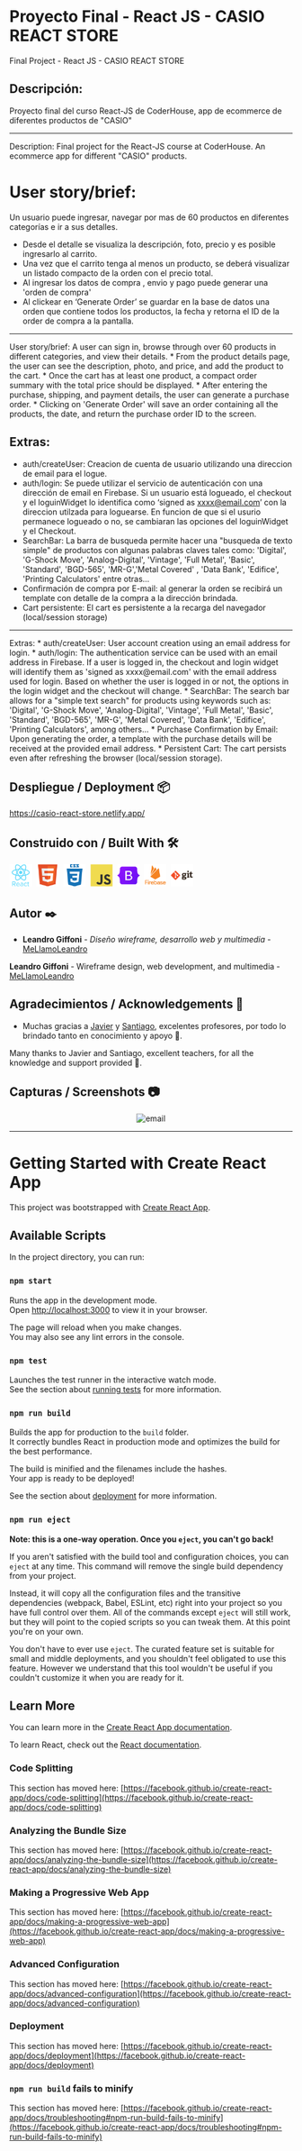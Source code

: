 # Proyecto Final - React JS - CASIO REACT STORE
Final Project - React JS - CASIO REACT STORE

## Descripción:

Proyecto final del curso React-JS de CoderHouse, app de ecommerce de diferentes productos de "CASIO"
<hr>
Description:
Final project for the React-JS course at CoderHouse. An ecommerce app for different "CASIO" products.

# User story/brief:
Un usuario puede ingresar, navegar por mas de 60 productos en diferentes categorías e ir a sus detalles.
* Desde el detalle se visualiza la descripción, foto, precio y es posible ingresarlo al carrito.
* Una vez que el carrito tenga al menos un producto, se deberá visualizar un listado compacto de la orden con el precio total.
* Al ingresar los datos de compra , envio y pago puede generar una 'orden de compra'
* Al clickear en ‘Generate Order’ se guardar en la base de datos una orden que contiene todos los productos, la fecha y retorna el ID de la order de compra a la pantalla.
<hr>
User story/brief:
A user can sign in, browse through over 60 products in different categories, and view their details.
* From the product details page, the user can see the description, photo, and price, and add the product to the cart.
* Once the cart has at least one product, a compact order summary with the total price should be displayed.
* After entering the purchase, shipping, and payment details, the user can generate a purchase order.
* Clicking on 'Generate Order' will save an order containing all the products, the date, and return the purchase order ID to the screen.

## Extras:
* auth/createUser: Creacion de cuenta de usuario utilizando una direccion de email para el logue.
* auth/login: Se puede utilizar el servicio de autenticación con una dirección de email en Firebase. Si un usuario está logueado, el checkout y el loguinWidget lo identifica como ‘signed as xxxx@email.com’ con la direccion utilzada para loguearse.
En funcion de que si el usurio permanece logueado o no, se cambiaran las opciones del loguinWidget y el Checkout.
* SearchBar: La barra de busqueda permite hacer una "busqueda de texto simple" de productos con algunas palabras claves tales como: 
'Digital', 'G-Shock Move', 'Analog-Digital', 'Vintage', 'Full Metal', 'Basic', 'Standard', 'BGD-565', 'MR-G','Metal Covered' , 'Data Bank', 'Edifice', 'Printing Calculators' entre otras...
* Confirmación de compra por E-mail: al generar la orden se recibirá un template con detalle de la compra a la dirección brindada.
* Cart persistente: El cart es persistente a la recarga del navegador (local/session storage)
<hr>
Extras:
* auth/createUser: User account creation using an email address for login.
* auth/login: The authentication service can be used with an email address in Firebase. If a user is logged in, the checkout and login widget will identify them as 'signed as xxxx@email.com' with the email address used for login.
Based on whether the user is logged in or not, the options in the login widget and the checkout will change.
* SearchBar: The search bar allows for a "simple text search" for products using keywords such as:
'Digital', 'G-Shock Move', 'Analog-Digital', 'Vintage', 'Full Metal', 'Basic', 'Standard', 'BGD-565', 'MR-G', 'Metal Covered', 'Data Bank', 'Edifice', 'Printing Calculators', among others...
* Purchase Confirmation by Email: Upon generating the order, a template with the purchase details will be received at the provided email address.
* Persistent Cart: The cart persists even after refreshing the browser (local/session storage).

## Despliegue / Deployment 📦

https://casio-react-store.netlify.app/

## Construido con / Built With 🛠️

<div>
  <img src="https://github.com/devicons/devicon/blob/master/icons/react/react-original-wordmark.svg" title="REACT" alt="REACT" width="40" height="40"/>&nbsp;
  <img src="https://github.com/devicons/devicon/blob/master/icons/html5/html5-original.svg" title="HTML5" alt="HTML" width="40" height="40"/>&nbsp;
  <img src="https://github.com/devicons/devicon/blob/master/icons/css3/css3-plain-wordmark.svg"  title="CSS3" alt="CSS" width="40" height="40"/>&nbsp;
  <img src="https://github.com/devicons/devicon/blob/master/icons/javascript/javascript-original.svg" title="JavaScript" alt="JavaScript" width="40" height="40"/>&nbsp;
  <img src="https://raw.githubusercontent.com/devicons/devicon/1119b9f84c0290e0f0b38982099a2bd027a48bf1/icons/bootstrap/bootstrap-original.svg" title="Bootstrap" alt="Bootstrap" width="40" height="40"/>&nbsp;
  <img src="https://github.com/devicons/devicon/blob/master/icons/firebase/firebase-plain-wordmark.svg" title="Firebase" alt="Firebase" width="40" height="40"/>&nbsp;
  <img src="https://github.com/devicons/devicon/blob/master/icons/git/git-original-wordmark.svg" title="Git" alt="Git" width="40" height="40"/>  
</div>

 ## Autor ✒️

* **Leandro Giffoni** - *Diseño wireframe, desarrollo web y multimedia* - [MeLlamoLeandro](https://github.com/MeLlamoLeandro)
  
**Leandro Giffoni** - Wireframe design, web development, and multimedia - [MeLlamoLeandro](https://github.com/MeLlamoLeandro)
  
## Agradecimientos / Acknowledgements 🎁

* Muchas gracias a [Javier](https://github.com/JavierVeron) y [Santiago](https://github.com/SRivarola), excelentes profesores, por todo lo brindado tanto en conocimiento y apoyo 📢.

Many thanks to Javier and Santiago, excellent teachers, for all the knowledge and support provided 📢.

  
 ## Capturas / Screenshots 📷
 <div id = "header" align = "center">  
  <img src="https://github.com/MeLlamoLeandro/ProyectoFinalGiffoni/blob/master/captures/CASIO-REACT-STORE.gif"   alt="email" height="50%" />
</div>
 
<hr>

# Getting Started with Create React App

This project was bootstrapped with [Create React App](https://github.com/facebook/create-react-app).

## Available Scripts

In the project directory, you can run:

### `npm start`

Runs the app in the development mode.\
Open [http://localhost:3000](http://localhost:3000) to view it in your browser.

The page will reload when you make changes.\
You may also see any lint errors in the console.

### `npm test`

Launches the test runner in the interactive watch mode.\
See the section about [running tests](https://facebook.github.io/create-react-app/docs/running-tests) for more information.

### `npm run build`

Builds the app for production to the `build` folder.\
It correctly bundles React in production mode and optimizes the build for the best performance.

The build is minified and the filenames include the hashes.\
Your app is ready to be deployed!

See the section about [deployment](https://facebook.github.io/create-react-app/docs/deployment) for more information.

### `npm run eject`

**Note: this is a one-way operation. Once you `eject`, you can't go back!**

If you aren't satisfied with the build tool and configuration choices, you can `eject` at any time. This command will remove the single build dependency from your project.

Instead, it will copy all the configuration files and the transitive dependencies (webpack, Babel, ESLint, etc) right into your project so you have full control over them. All of the commands except `eject` will still work, but they will point to the copied scripts so you can tweak them. At this point you're on your own.

You don't have to ever use `eject`. The curated feature set is suitable for small and middle deployments, and you shouldn't feel obligated to use this feature. However we understand that this tool wouldn't be useful if you couldn't customize it when you are ready for it.

## Learn More

You can learn more in the [Create React App documentation](https://facebook.github.io/create-react-app/docs/getting-started).

To learn React, check out the [React documentation](https://reactjs.org/).

### Code Splitting

This section has moved here: [https://facebook.github.io/create-react-app/docs/code-splitting](https://facebook.github.io/create-react-app/docs/code-splitting)

### Analyzing the Bundle Size

This section has moved here: [https://facebook.github.io/create-react-app/docs/analyzing-the-bundle-size](https://facebook.github.io/create-react-app/docs/analyzing-the-bundle-size)

### Making a Progressive Web App

This section has moved here: [https://facebook.github.io/create-react-app/docs/making-a-progressive-web-app](https://facebook.github.io/create-react-app/docs/making-a-progressive-web-app)

### Advanced Configuration

This section has moved here: [https://facebook.github.io/create-react-app/docs/advanced-configuration](https://facebook.github.io/create-react-app/docs/advanced-configuration)

### Deployment

This section has moved here: [https://facebook.github.io/create-react-app/docs/deployment](https://facebook.github.io/create-react-app/docs/deployment)

### `npm run build` fails to minify

This section has moved here: [https://facebook.github.io/create-react-app/docs/troubleshooting#npm-run-build-fails-to-minify](https://facebook.github.io/create-react-app/docs/troubleshooting#npm-run-build-fails-to-minify)
